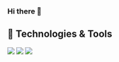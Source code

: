 
### Hi there 👋

## 🔧 Technologies & Tools
[![](https://img.shields.io/badge/Laptop_OS-macOS-000000?logo=apple)](https://kernel.org)
[![](https://img.shields.io/badge/Server_OS-Linux-FCC624?logo=linux)](https://apple.com)
[![](https://img.shields.io/badge/Distro-RedHat-EE0000?logo=RedHat)](https://www.redhat.com)

